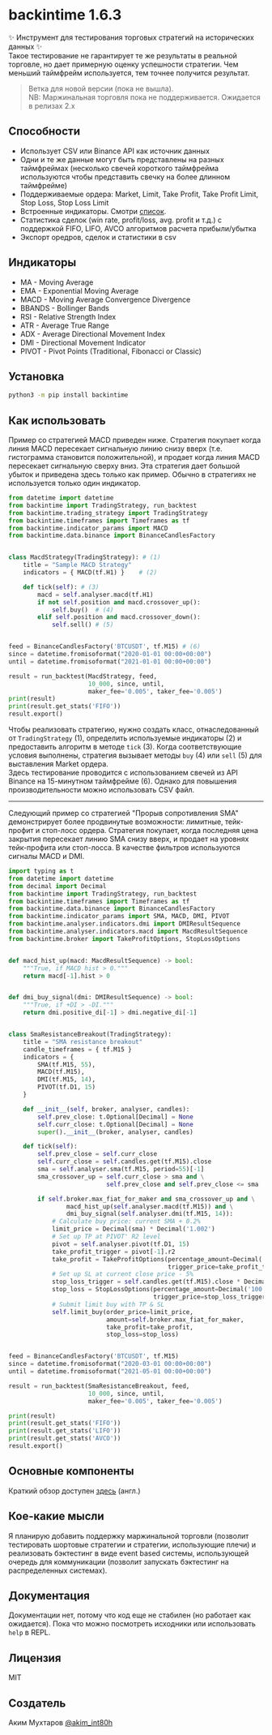 # backintime 1.6.3
✨ Инструмент для тестирования торговых стратегий на исторических данных ✨  
Такое тестирование не гарантирует те же результаты в реальной торговле, но дает примерную оценку успешности стратегии. Чем меньший таймфрейм используется, тем точнее получится результат.


> Ветка для новой версии (пока не вышла).  
  NB: Маржинальная торговля пока не поддерживается. Ожидается в релизах 2.x

## Способности
- Использует CSV или Binance API как источник данных
- Одни и те же данные могут быть представлены на разных таймфреймах (несколько свечей короткого таймфрейма используются чтобы представить свечку на более длинном таймфрейме)
- Поддерживаемые ордера: Market, Limit, Take Profit, Take Profit Limit, Stop Loss, Stop Loss Limit
- Встроенные индикаторы. Смотри [список](#индикаторы).
- Статистика сделок (win rate, profit/loss, avg. profit и т.д.) с поддержкой  FIFO, LIFO, AVCO алгоритмов расчета прибыли/убытка
- Экспорт оредров, сделок и статистики в csv


## Индикаторы
- MA - Moving Average
- EMA - Exponential Moving Average
- MACD - Moving Average Convergence Divergence
- BBANDS - Bollinger Bands
- RSI - Relative Strength Index
- ATR - Average True Range
- ADX - Average Directional Movement Index
- DMI - Directional Movement Indicator
- PIVOT - Pivot Points (Traditional, Fibonacci or Classic)


## Установка
```sh
python3 -m pip install backintime
```


## Как использовать

Пример со стратегией MACD приведен ниже. Стратегия покупает когда линия MACD пересекает сигнальную линию снизу вверх (т.е. гистограмма становится положительной), и продает когда линия MACD пересекает сигнальную сверху вниз. Эта стратегия дает  большой убыток и приведена здесь только как пример. Обычно в стратегиях не используется только один индикатор.
```py
from datetime import datetime
from backintime import TradingStrategy, run_backtest
from backintime.trading_strategy import TradingStrategy
from backintime.timeframes import Timeframes as tf
from backintime.indicator_params import MACD
from backintime.data.binance import BinanceCandlesFactory


class MacdStrategy(TradingStrategy): # (1)
    title = "Sample MACD Strategy"
    indicators = { MACD(tf.H1) }	# (2)

    def tick(self):	# (3)
        macd = self.analyser.macd(tf.H1)
        if not self.position and macd.crossover_up():
            self.buy()	# (4)
        elif self.position and macd.crossover_down():
            self.sell()	# (5)


feed = BinanceCandlesFactory('BTCUSDT', tf.M15)	# (6)
since = datetime.fromisoformat("2020-01-01 00:00+00:00")
until = datetime.fromisoformat("2021-01-01 00:00+00:00")

result = run_backtest(MacdStrategy, feed,
                      10_000, since, until, 
                      maker_fee='0.005', taker_fee='0.005')
print(result)
print(result.get_stats('FIFO'))
result.export()
```
Чтобы реализовать стратегию, нужно создать класс, отнаследованный от `TradingStrategy` (1), определить используемые индикаторы (2) и предоставить алгоритм в методе `tick` (3).
Когда соответствующие условия выполнены, стратегия вызывает методы `buy` (4) или `sell` (5) для выставления Market ордера.  
Здесь тестирование проводится с использованием свечей из API Binance на 15-минутном таймфрейме (6). Однако для повышения производительности можно использовать CSV файл.


---

Следующий пример со стратегией "Прорыв сопротивления SMA" демонстрирует более продвинутые возможности: лимитные, тейк-профит и стоп-лосс ордера. Стратегия покупает, когда последняя цена закрытия пересекает линию SMA снизу вверх, и продает на уровнях тейк-профита или стоп-лосса. В качестве фильтров используются сигналы MACD и DMI.
```py
import typing as t
from datetime import datetime
from decimal import Decimal
from backintime import TradingStrategy, run_backtest
from backintime.timeframes import Timeframes as tf
from backintime.data.binance import BinanceCandlesFactory
from backintime.indicator_params import SMA, MACD, DMI, PIVOT
from backintime.analyser.indicators.dmi import DMIResultSequence
from backintime.analyser.indicators.macd import MacdResultSequence
from backintime.broker import TakeProfitOptions, StopLossOptions


def macd_hist_up(macd: MacdResultSequence) -> bool:
    """True, if MACD hist > 0."""
    return macd[-1].hist > 0


def dmi_buy_signal(dmi: DMIResultSequence) -> bool:
    """True, if +DI > -DI."""
    return dmi.positive_di[-1] > dmi.negative_di[-1]


class SmaResistanceBreakout(TradingStrategy):
    title = "SMA resistance breakout"
    candle_timeframes = { tf.M15 }
    indicators = {
        SMA(tf.M15, 55),
        MACD(tf.M15),
        DMI(tf.M15, 14),
        PIVOT(tf.D1, 15)
    }

    def __init__(self, broker, analyser, candles):
        self.prev_close: t.Optional[Decimal] = None
        self.curr_close: t.Optional[Decimal] = None
        super().__init__(broker, analyser, candles)

    def tick(self):
        self.prev_close = self.curr_close
        self.curr_close = self.candles.get(tf.M15).close
        sma = self.analyser.sma(tf.M15, period=55)[-1]
        sma_crossover_up = self.curr_close > sma and \
                           self.prev_close and self.prev_close <= sma

        if self.broker.max_fiat_for_maker and sma_crossover_up and \
                macd_hist_up(self.analyser.macd(tf.M15)) and \
                dmi_buy_signal(self.analyser.dmi(tf.M15, 14)):
            # Calculate buy price: current SMA + 0.2%
            limit_price = Decimal(sma) * Decimal('1.002')
            # Set up TP at PIVOT' R2 level
            pivot = self.analyser.pivot(tf.D1, 15)
            take_profit_trigger = pivot[-1].r2
            take_profit = TakeProfitOptions(percentage_amount=Decimal('100.00'),
                                            trigger_price=take_profit_trigger)
            # Set up SL at current close price - 5%
            stop_loss_trigger = self.candles.get(tf.M15).close * Decimal('0.95')
            stop_loss = StopLossOptions(percentage_amount=Decimal('100.00'), 
                                        trigger_price=stop_loss_trigger)
            # Submit limit buy with TP & SL
            self.limit_buy(order_price=limit_price,
                           amount=self.broker.max_fiat_for_maker,
                           take_profit=take_profit,
                           stop_loss=stop_loss)


feed = BinanceCandlesFactory('BTCUSDT', tf.M15)
since = datetime.fromisoformat("2020-03-01 00:00+00:00")
until = datetime.fromisoformat("2021-05-01 00:00+00:00")

result = run_backtest(SmaResistanceBreakout, feed, 
                      10_000, since, until, 
                      maker_fee='0.005', taker_fee='0.005')

print(result)
print(result.get_stats('FIFO'))
print(result.get_stats('LIFO'))
print(result.get_stats('AVCO'))
result.export()

```

## Основные компоненты

Краткий обзор доступен [здесь] (англ.) 


## Кое-какие мысли

Я планирую добавить поддержку маржинальной торговли (позволит тестировать шортовые стратегии и стратегии, использующие плечи) и реализовать бэктестинг в виде event based системы, использующей очередь для коммуникации (позволит запускать бэктестинг на распределенных системах).


## Документация

Документации нет, потому что код еще не стабилен (но работает как ожидается). Пока что можно посмотреть исходники или использовать `help` в REPL.


## Лицензия

MIT


## Создатель

 Аким Мухтаров [@akim_int80h]


[@akim_int80h]: <https://t.me/akim_int80h>
[здесь]: <https://github.com/akim-mukhtarov/backintime/tree/v163#core-concepts>